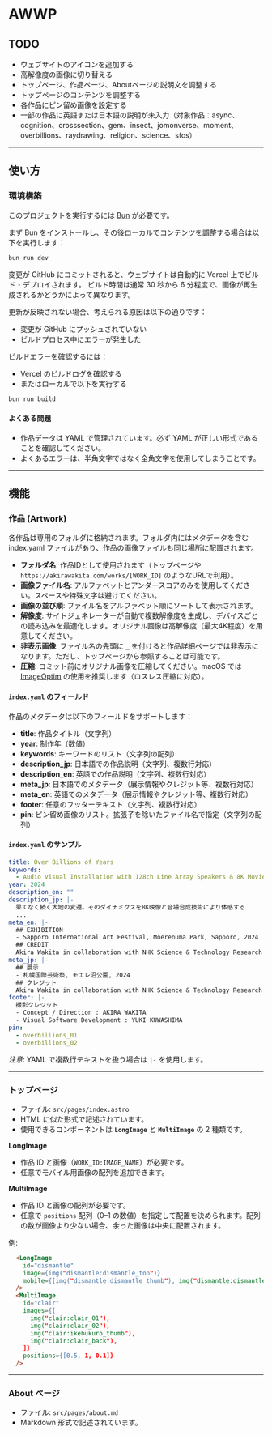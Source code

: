 # AWWP

## TODO

* ウェブサイトのアイコンを追加する
* 高解像度の画像に切り替える
* トップページ、作品ページ、Aboutページの説明文を調整する
* トップページのコンテンツを調整する
* 各作品にピン留め画像を設定する
* 一部の作品に英語または日本語の説明が未入力（対象作品：async、cognition、crosssection、gem、insect、jomonverse、moment、overbillions、raydrawing、religion、science、sfos）

---

## 使い方

### 環境構築

このプロジェクトを実行するには [Bun](https://bun.com) が必要です。

まず Bun をインストールし、その後ローカルでコンテンツを調整する場合は以下を実行します：

```bash
bun run dev
```

変更が GitHub にコミットされると、ウェブサイトは自動的に Vercel 上でビルド・デプロイされます。
ビルド時間は通常 30 秒から 6 分程度で、画像が再生成されるかどうかによって異なります。

更新が反映されない場合、考えられる原因は以下の通りです：

* 変更が GitHub にプッシュされていない
* ビルドプロセス中にエラーが発生した

ビルドエラーを確認するには：

* Vercel のビルドログを確認する
* またはローカルで以下を実行する

```bash
bun run build
```

#### よくある問題

* 作品データは YAML で管理されています。必ず YAML が正しい形式であることを確認してください。
* よくあるエラーは、半角文字ではなく全角文字を使用してしまうことです。

---

## 機能

### 作品 (Artwork)

各作品は専用のフォルダに格納されます。フォルダ内にはメタデータを含む index.yaml ファイルがあり、作品の画像ファイルも同じ場所に配置されます。

* **フォルダ名**: 作品IDとして使用されます（トップページや `https://akirawakita.com/works/[WORK_ID]` のようなURLで利用）。
* **画像ファイル名**: アルファベットとアンダースコアのみを使用してください。スペースや特殊文字は避けてください。
* **画像の並び順**: ファイル名をアルファベット順にソートして表示されます。
* **解像度**: サイトジェネレーターが自動で複数解像度を生成し、デバイスごとの読み込みを最適化します。オリジナル画像は高解像度（最大4K程度）を用意してください。
* **非表示画像**: ファイル名の先頭に `_` を付けると作品詳細ページでは非表示になります。ただし、トップページから参照することは可能です。
* **圧縮**: コミット前にオリジナル画像を圧縮してください。macOS では [ImageOptim](https://imageoptim.com/mac) の使用を推奨します（ロスレス圧縮に対応）。

#### `index.yaml` のフィールド

作品のメタデータは以下のフィールドをサポートします：

* **title**: 作品タイトル（文字列）
* **year**: 制作年（数値）
* **keywords**: キーワードのリスト（文字列の配列）
* **description\_jp**: 日本語での作品説明（文字列、複数行対応）
* **description\_en**: 英語での作品説明（文字列、複数行対応）
* **meta\_jp**: 日本語でのメタデータ（展示情報やクレジット等、複数行対応）
* **meta\_en**: 英語でのメタデータ（展示情報やクレジット等、複数行対応）
* **footer**: 任意のフッターテキスト（文字列、複数行対応）
* **pin**: ピン留め画像のリスト。拡張子を除いたファイル名で指定（文字列の配列）

#### `index.yaml` のサンプル

```yaml
title: Over Billions of Years
keywords:
  - Audio Visual Installation with 128ch Line Array Speakers & 8K Movie
year: 2024
description_en: ""
description_jp: |-
  果てなく続く大地の変遷。そのダイナミクスを8K映像と音場合成技術により体感する
  ...
meta_en: |-
  ## EXHIBITION
  - Sapporo International Art Festival, Moerenuma Park, Sapporo, 2024
  ## CREDIT
  Akira Wakita in collaboration with NHK Science & Technology Research Laboratories, with the support of Astrodesign Inc.
meta_jp: |-
  ## 展示
  - 札幌国際芸術祭, モエレ沼公園, 2024
  ## クレジット
  Akira Wakita in collaboration with NHK Science & Technology Research Laboratories, with the support of Astrodesign Inc.
footer: |-
  撮影クレジット
  - Concept / Direction : AKIRA WAKITA
  - Visual Software Development : YUKI KUWASHIMA
pin:
  - overbillions_01
  - overbillions_02
```

*注意*: YAML で複数行テキストを扱う場合は `|-` を使用します。

---

### トップページ

* ファイル: `src/pages/index.astro`
* HTML に似た形式で記述されています。
* 使用できるコンポーネントは **`LongImage`** と **`MultiImage`** の 2 種類です。

**LongImage**

* 作品 ID と画像（`WORK_ID:IMAGE_NAME`）が必要です。
* 任意でモバイル用画像の配列を追加できます。

**MultiImage**

* 作品 ID と画像の配列が必要です。
* 任意で `positions` 配列（0–1 の数値）を指定して配置を決められます。配列の数が画像より少ない場合、余った画像は中央に配置されます。

例:

```html
  <LongImage
    id="dismantle"
    image={img("dismantle:dismantle_top")}
    mobile={[img("dismantle:dismantle_thumb"), img("dismantle:dismantle_02")]}
  />
  <MultiImage
    id="clair"
    images={[
      img("clair:clair_01"),
      img("clair:clair_02"),
      img("clair:ikebukuro_thumb"),
      img("clair:clair_back"),
    ]}
    positions={[0.5, 1, 0.1]}
  />
```

---

### About ページ

* ファイル: `src/pages/about.md`
* Markdown 形式で記述されています。